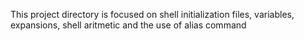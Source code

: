 This project directory is focused on shell initialization files, variables, expansions, shell aritmetic and the use of alias command
